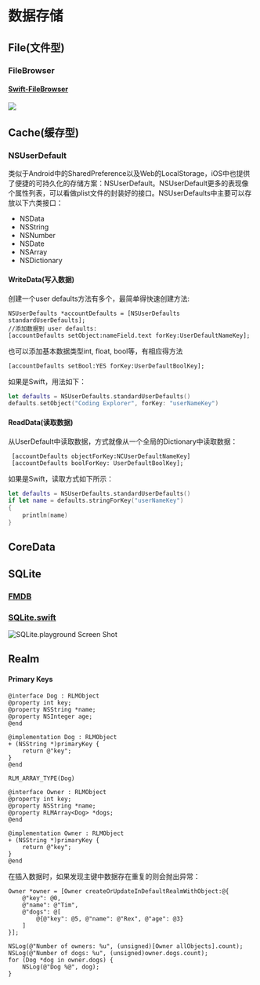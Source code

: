 # 数据存储

## File\(文件型\)

### FileBrowser

#### [Swift-FileBrowser](https://github.com/marmelroy/FileBrowser)

![](https://camo.githubusercontent.com/5ea19d119a5426eeca3edbe750c280617f804aa0/687474703a2f2f692e67697068792e636f6d2f336f3667615936794c516b686a696f6b35572e676966)

## Cache\(缓存型\)

### NSUserDefault

类似于Android中的SharedPreference以及Web的LocalStorage，iOS中也提供了便捷的可持久化的存储方案：NSUserDefault。NSUserDefault更多的表现像个属性列表，可以看做plist文件的封装好的接口。NSUserDefaults中主要可以存放以下六类接口：

* NSData
* NSString
* NSNumber
* NSDate
* NSArray
* NSDictionary

#### WriteData\(写入数据\)

创建一个user defaults方法有多个，最简单得快速创建方法:

```text
NSUserDefaults *accountDefaults = [NSUserDefaults standardUserDefaults];
//添加数据到 user defaults:
[accountDefaults setObject:nameField.text forKey:UserDefaultNameKey];
```

也可以添加基本数据类型int, float, bool等，有相应得方法

```text
[accountDefaults setBool:YES forKey:UserDefaultBoolKey];
```

如果是Swift，用法如下：

```swift
let defaults = NSUserDefaults.standardUserDefaults()
defaults.setObject("Coding Explorer", forKey: "userNameKey")
```

#### ReadData\(读取数据\)

从UserDefault中读取数据，方式就像从一个全局的Dictionary中读取数据：

```text
 [accountDefaults objectForKey:NCUserDefaultNameKey]
 [accountDefaults boolForKey: UserDefaultBoolKey];
```

如果是Swift，读取方式如下所示：

```swift
let defaults = NSUserDefaults.standardUserDefaults()
if let name = defaults.stringForKey("userNameKey")
{
    println(name)
}
```

## CoreData

## SQLite

### [FMDB](https://github.com/ccgus/fmdb)

### [SQLite.swift](https://github.com/stephencelis/SQLite.swift)

![SQLite.playground Screen Shot](https://github.com/stephencelis/SQLite.swift/raw/master/Documentation/Resources/playground@2x.png)

## Realm

#### Primary Keys

```text
@interface Dog : RLMObject
@property int key;
@property NSString *name;
@property NSInteger age;
@end

@implementation Dog : RLMObject
+ (NSString *)primaryKey {
    return @"key";
}
@end

RLM_ARRAY_TYPE(Dog)

@interface Owner : RLMObject
@property int key;
@property NSString *name;
@property RLMArray<Dog> *dogs;
@end

@implementation Owner : RLMObject
+ (NSString *)primaryKey {
    return @"key";
}
@end
```

在插入数据时，如果发现主键中数据存在重复的则会抛出异常：

```text
Owner *owner = [Owner createOrUpdateInDefaultRealmWithObject:@{
    @"key": @0,
    @"name": @"Tim",
    @"dogs": @[
        @{@"key": @5, @"name": @"Rex", @"age": @3}
    ]
}];

NSLog(@"Number of owners: %u", (unsigned)[Owner allObjects].count);
NSLog(@"Number of dogs: %u", (unsigned)owner.dogs.count);
for (Dog *dog in owner.dogs) {
    NSLog(@"Dog %@", dog);
}
```

